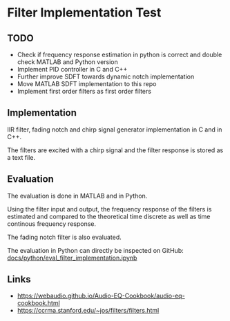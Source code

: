 # Filter Implementation Test

## TODO

- Check if frequency response estimation in python is correct and double check MATLAB and Python version
- Implement PID controller in C and C++
- Further improve SDFT towards dynamic notch implementation
- Move MATLAB SDFT implementation to this repo
- Implement first order filters as first order filters

## Implementation

IIR filter, fading notch and chirp signal generator implementation in C and  in C++.

The filters are excited with a chirp signal and the filter response is stored as a text file.

## Evaluation

The evaluation is done in MATLAB and in Python.

Using the filter input and output, the frequency response of the filters is estimated and compared to the theoretical time discrete as well as time continous frequency response.

The fading notch filter is also evaluated.

The evaluation in Python can directly be inspected on GitHub: [docs/python/eval_filter_implementation.ipynb](docs/python/eval_filter_implementation.ipynb)

## Links
- https://webaudio.github.io/Audio-EQ-Cookbook/audio-eq-cookbook.html
- https://ccrma.stanford.edu/~jos/filters/filters.html
